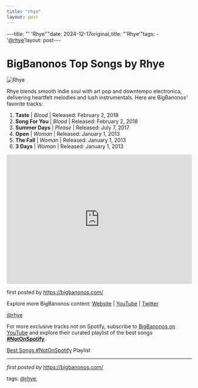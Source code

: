 ```yaml
---
title: "rhye"
layout: post
---
```

---title: "' 'Rhye''"date: 2024-12-17original_title: "'Rhye'"tags:  - '[@rhye](/tags/rhye/)'layout: post---<h1>BigBanonos Top Songs by Rhye</h1><img alt="Rhye" src="https://media.pitchfork.com/photos/5f98734a87cdfc873e5aae59/4:3/w_1332,h_999,c_limit/Rhye.jpg" /> <p>Rhye blends smooth indie soul with art pop and downtempo electronica, delivering heartfelt melodies and lush instrumentals. Here are BigBanonos' favorite tracks:</p> <ol> <li><strong>Taste</strong> | <em>Blood</em> | Released: February 2, 2018</li> <li><strong>Song For You</strong> | <em>Blood</em> | Released: February 2, 2018</li> <li><strong>Summer Days</strong> | <em>Please</em> | Released: July 7, 2017</li> <li><strong>Open</strong> | <em>Woman</em> | Released: January 1, 2013</li> <li><strong>The Fall</strong> | <em>Woman</em> | Released: January 1, 2013</li> <li><strong>3 Days</strong> | <em>Woman</em> | Released: January 1, 2013</li></ol> <div> <iframe src="https://open.spotify.com/embed/playlist/6gQE1dD0NIJARiPs4io7lt?utm_source=generator" width="100%" height="352" frameBorder="0" allowfullscreen="" allow="autoplay; clipboard-write; encrypted-media; fullscreen; picture-in-picture" loading="lazy"></iframe></div> <p>first posted by <a href="https://bigbanonos.com/">https://bigbanonos.com/</a></p> <div> <p>Explore more BigBanonos content: <a href="https://bigbanonos.com/">Website</a> | <a href="https://www.youtube.com/[@BigBanonos](/tags/BigBanonos/)">YouTube</a> | <a href="https://x.com/bigbanonos">Twitter</a></p></div> <!--Tags--><p>[@rhye](/tags/rhye/)</p><!--Subscribe and Playlist Links--><div>    <p>For more exclusive tracks not on Spotify, subscribe to <a href="https://www.youtube.com/[@BigBanonos](/tags/BigBanonos/)" target="_blank">BigBanonos on YouTube</a> and explore their curated playlist of the best songs <strong>[#NotOnSpotify](/tags/NotOnSpotify/)</strong>.</p>    <p><a href="https://www.youtube.com/playlist?list=PLtuNtuTatqI0kFahUCbtbfenC_ET5O_tr" target="_blank">Best Songs [#NotOnSpotify](/tags/NotOnSpotify/) Playlist<br /></a></p></div><hr /><p><em>first posted by</em> <a href="https://bigbanonos.com/" rel="noopener" target="_new">https://bigbanonos.com/</a></p><p>tags: [@rhye](/tags/rhye/),</p>